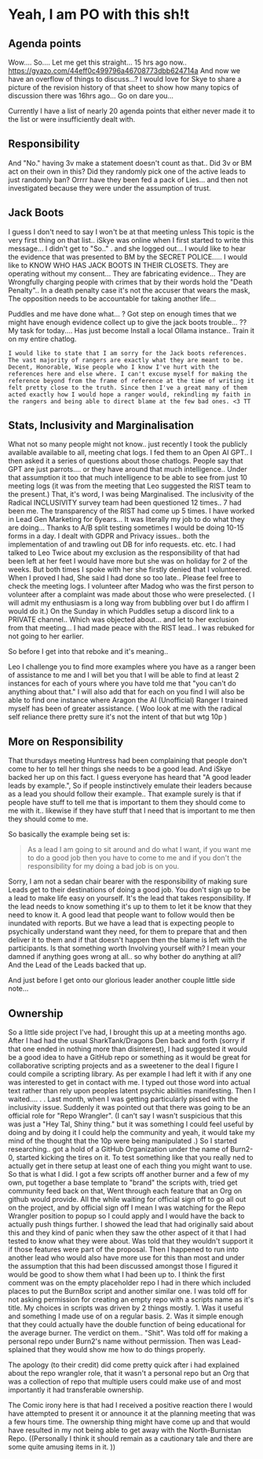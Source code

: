 # Yeah, I am PO with this sh!t

## Agenda points

Wow.... So.... Let me get this straight...  15 hrs ago now.. https://gyazo.com/44eff0c499796a46708773dbb624714a And now we have an overflow of things to discuss...? I would love for Skye to share a picture of the revision history of that sheet to show how many topics of discussion there was 16hrs ago... Go on dare you...

Currently I have a list of nearly 20 agenda points that either never made it to the list or were insufficiently dealt with.

## Responsibility

And "No." having 3v make a statement doesn't count as that..
Did 3v or BM act on their own in this?
Did they randomly pick one of the active leads to just randomly ban?
Orrrr have they been fed a pack of Lies... and then not investigated because they were under the assumption of trust.

## Jack Boots

I guess I don't need to say I won't be at that meeting unless This topic is the very first thing on that list..
iSkye was online when I first started to write this message... I didn't get to "So.." . and she logged out...
I would like to hear the evidence that was presented to BM by the SECRET POLICE.....
I would like to KNOW WHO HAS JACK BOOTS IN THEIR CLOSETS.
They are operating without my consent... They are fabricating evidence... They are Wrongfully charging people with crimes that by their words hold the "Death Penalty"..  In a death penalty case it's not the accuser that wears the mask, The opposition needs to be accountable for taking another life...

Puddles and me have done what... ? Got step on enough times that we might have enough evidence collect up to give the jack boots trouble... ?? My task for today.... Has just become Install a local Ollama instance.. Train it on my entire chatlog.

`I would like to state that I am sorry for the Jack boots references. The vast majority of rangers are exactly what they are meant to be. Decent, Honorable, Wise people who I know I've hurt with the references here and else where. I can't excuse myself for making the reference beyond from the frame of reference at the time of writing it felt pretty close to the truth. Since then I've a great many of them acted exactly how I would hope a ranger would, rekindling my faith in the rangers and being able to direct blame at the few bad ones. <3 TT`


## Stats, Inclusivity and Marginalisation

What not so many people might not know.. just recently I took the publicly available available to all, meeting chat logs. I fed them to an Open AI GPT.. I then asked it a series of questions about those chatlogs. People say that GPT are just parrots.... or they have around that much intelligence.. Under that assumption it too that much intelligence to be able to see from just 10 meeting logs (it was from the meeting that Leo suggested the RIST team to the present.) That, it's word, I was being Marginalised.
The inclusivity of the Radical INCLUSIVITY survey team had been questioned 12 times.. 7 had been me.
The transparency of the RIST had come up 5 times.
I have worked in Lead Gen Marketing for 6years... It was literally my job to do what they are doing... Thanks to A/B split testing sometimes I would be doing 10-15 forms in a day. I dealt with GDPR and Privacy issues.. both the implementation of and trawling out DB for info requests. etc. etc.
I had talked to Leo Twice about my exclusion as the responsibility of that had been left at her feet I would have more but she was on holiday for 2 of the weeks. But both times I spoke with her she firstly denied that I volunteered. When I proved I had, She said I had done so too late.. Please feel free to check the meeting logs. I volunteer after Madog who was the first person to volunteer after a complaint was made about those who  were preselected. ( I will admit my enthusiasm is a long way from bubbling over but I do affirm I would do it.)
On the Sunday in which Puddles setup a discord link to a PRIVATE channel.. Which was objected about... and let to her exclusion from that meeting... I had made peace with the RIST lead.. I was rebuked for not going to her earlier.

So before I get into that reboke and it's meaning..

Leo I challenge you to find more examples where you have as a ranger been of assistance to me and I will bet you that I will be able to find at least 2 instances for each of yours where you have told me that "you can't do anything about that." I will also add that for each on you find I will also be able to find one instance where Aragon the AI (Unofficial) Ranger I trained myself has been of greater assistance. 
( Woo look at me with the radical self reliance there pretty sure it's not the intent of that but wtg 10p )

## More on Responsibility

That thursdays meeting Huntress had been complaining that people don't come to her to tell her things she needs to be a good lead. And iSkye backed her up on this fact.  I guess everyone has heard that "A good leader leads by example.", So if people instinctively emulate their leaders because as a lead you should follow their example.. That example surely is that if people have stuff to tell me that is important to them they should come to me with it.. likewise if they have stuff that I need that is important to me then they should come to me.  

So basically the example being set is:
> As a lead I am going to sit around and do what I want, if you want me to do a good job then you have to come to me and if you don't the responsibility for my doing a bad job is on you.

Sorry, I am not a sedan chair bearer with the responsibility of making sure Leads get to their destinations of doing a good job.
You don't sign up to be a lead to make life easy on yourself.
It's the lead that takes responsibility.
If the lead needs to know something it's up to them to let it be know that they need to know it. A good lead that people want to follow would then be inundated with reports.
But we have a lead that is expecting people to psychically understand want they need, for them to prepare that and then deliver it to them and if that doesn't happen then the blame is left with the participants. Is that something worth Involving yourself with? I mean your damned if anything goes wrong at all.. so why bother do anything at all?
And the Lead of the Leads backed that up.

And just before I get onto our glorious leader another couple little side note...

## Ownership

So a little side project I've had, I brought this up at a meeting months ago. After I had had the usual SharkTank/Dragons Den back and forth (sorry if that one ended in nothing more than disinterest), I had suggested it would be a good idea to have a GitHub repo or something as it would be great for collaborative scripting projects and as a sweetener to the deal I figure I could compile a scripting library.
As per example I had left it with if any one was interested to get in contact with me. I typed out those word into actual text rather than rely upon peoples latent psychic abilities manifesting. Then I waited....
.
.
Last month, when I was getting particularly pissed with the inclusivity issue. Suddenly it was pointed out that there was going to be an official role for "Repo Wrangler". (I can't say I wasn't suspicious that this was just a "Hey Tal, Shiny thing." but it was something I could feel useful by doing and by doing it I could help the community and yeah, it would take my mind of the thought that the 10p were being manipulated .) So I started researching.. got a hold of a GitHub Organization under the name of Burn2-0, started kicking the tires on it.
To test something like that you really ned to actually get in there setup at least one of each thing you might want to use. So that is what I did. I got a few scripts off another burner and a few of my own, put together a base template to "brand" the scripts with, tried get community feed back on that, Went through each feature that an Org on github would provide.
All the while waiting for official sign off to go all out on the project, and by official sign off I mean I was watching for the Repo Wrangler position to popup so I could apply and I would have the back to actually push things further.
I showed the lead that had originally said about this and they kind of panic when they saw the other aspect of it that I had tested to know what they were about. Was told that they wouldn't support it if those features were part of the proposal.
Then I happened to run into another lead who would also have more use for this than most and under the assumption that this had been discussed amongst those I figured it would be good to show them what I had been up to.
I think the first comment was on the empty placeholder repo I had in there which included places to put the BurnBox script and another similar one. I was told off for not asking permission for creating an empty repo with a scripts name as it's title.
My choices in scripts was driven by 2 things mostly.
    1. Was it useful and something I made use of on a regular basis.
    2. Was it simple enough that they could actually have the double function of being educational for the average burner.
The verdict on them.. "Shit".
Was told off for making a personal repo under Burn2's name without permission.
Then was Lead-splained that they would show me how to do things properly.

The apology (to their credit) did come pretty quick after i had explained about the repo wrangler role, that it wasn't a personal repo but an Org that was a collection of repo that multiple users could make use of and most importantly it had transferable ownership.

The Comic irony here is that had I received a positive reaction there I would have attempted to present it or announce it at the planning meeting that was a few hours time. The ownership thing might have come up and that would have resulted in my not being able to get away with the North-Burnistan Repo.
((Personally I think it should remain as a cautionary tale and there are some quite amusing items in it. ))
